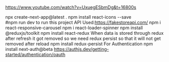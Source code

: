 https://www.youtube.com/watch?v=UxuegESbmDg&t=16800s

npx create-next-app@latest .
npm install react-icons --save  
#npm run dev to run this project
API Used:https://fakestoreapi.com/
npm i react-responsive-carousel
npm i react-loader-spinner
npm install @reduxjs/toolkit
npm install react-redux
When data is stored through redux after refresh it got removed so we need redux persist so that it will not get removed after reload
npm install redux-persist
For Authentication
npm install next-auth@beta
https://authjs.dev/getting-started/authentication/oauth